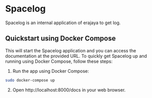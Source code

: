 # Spacelog

Spacelog is an internal application of erajaya to get log.

## Quickstart using Docker Compose

This will start the Spacelog application and you can access the documentation at the provided URL. To quickly get Spacelog up and running using Docker Compose, follow these steps:

1. Run the app using Docker Compose:

```bash
sudo docker-compose up
```

2. Open http://localhost:8000/docs in your web browser.
